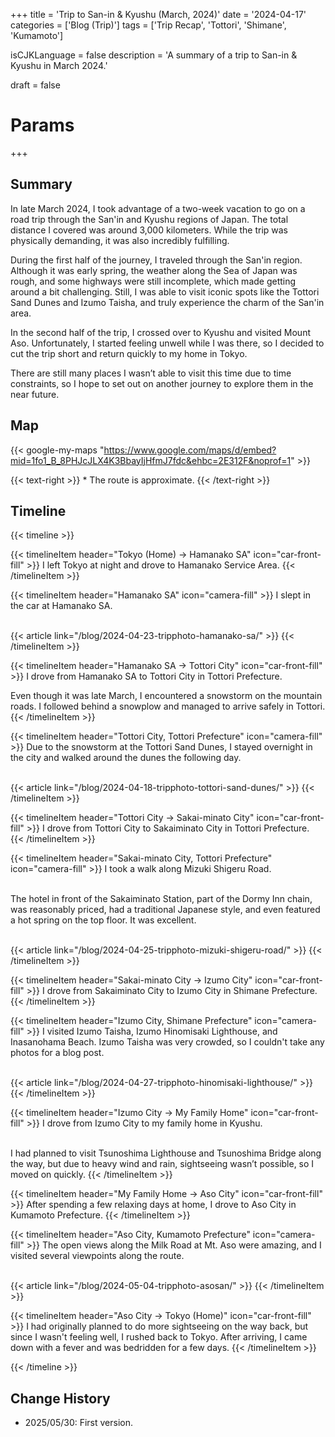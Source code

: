 +++
title = 'Trip to San-in & Kyushu (March, 2024)'
date = '2024-04-17'
categories = ['Blog (Trip)']
tags = ['Trip Recap', 'Tottori', 'Shimane', 'Kumamoto']

isCJKLanguage = false
description = 'A summary of a trip to San-in & Kyushu in March 2024.'

draft = false

# Params
+++


## Summary

In late March 2024, I took advantage of a two-week vacation to go on a road
trip through the San'in and Kyushu regions of Japan.
The total distance I covered was around 3,000 kilometers.
While the trip was physically demanding, it was also incredibly fulfilling.

During the first half of the journey, I traveled through the San'in region.
Although it was early spring, the weather along the Sea of Japan was rough,
and some highways were still incomplete, which made getting around a bit challenging.
Still, I was able to visit iconic spots like the Tottori Sand Dunes and Izumo Taisha,
and truly experience the charm of the San'in area.

In the second half of the trip, I crossed over to Kyushu and visited Mount Aso.
Unfortunately, I started feeling unwell while I was there,
so I decided to cut the trip short and return quickly to my home in Tokyo.

There are still many places I wasn’t able to visit this time due to time constraints,
so I hope to set out on another journey to explore them in the near future.


## Map

{{< google-my-maps "https://www.google.com/maps/d/embed?mid=1fo1_B_8PHJcJLX4K3BbayIjHfmJ7fdc&ehbc=2E312F&noprof=1" >}}

{{< text-right >}}
\* The route is approximate.
{{< /text-right >}}


## Timeline

{{< timeline >}}


{{< timelineItem header="Tokyo (Home) → Hamanako SA" icon="car-front-fill" >}}
I left Tokyo at night and drove to Hamanako Service Area.
{{< /timelineItem >}}


{{< timelineItem header="Hamanako SA" icon="camera-fill" >}}
I slept in the car at Hamanako SA.<br><br>

{{< article link="/blog/2024-04-23-tripphoto-hamanako-sa/" >}}
{{< /timelineItem >}}


{{< timelineItem header="Hamanako SA → Tottori City" icon="car-front-fill" >}}
I drove from Hamanako SA to Tottori City in Tottori Prefecture.<br>

Even though it was late March, I encountered a snowstorm on the mountain roads.
I followed behind a snowplow and managed to arrive safely in Tottori.
{{< /timelineItem >}}


{{< timelineItem header="Tottori City, Tottori Prefecture" icon="camera-fill" >}}
Due to the snowstorm at the Tottori Sand Dunes,
I stayed overnight in the city and walked around the dunes the following day.<br><br>

{{< article link="/blog/2024-04-18-tripphoto-tottori-sand-dunes/" >}}
{{< /timelineItem >}}


{{< timelineItem header="Tottori City → Sakai-minato City" icon="car-front-fill" >}}
I drove from Tottori City to Sakaiminato City in Tottori Prefecture.<br>
{{< /timelineItem >}}


{{< timelineItem header="Sakai-minato City, Tottori Prefecture" icon="camera-fill" >}}
I took a walk along Mizuki Shigeru Road.<br><br>

The hotel in front of the Sakaiminato Station, part of the Dormy Inn chain, was
reasonably priced, had a traditional Japanese style, and even featured a hot
spring on the top floor.
It was excellent.<br><br>

{{< article link="/blog/2024-04-25-tripphoto-mizuki-shigeru-road/" >}}
{{< /timelineItem >}}


{{< timelineItem header="Sakai-minato City → Izumo City" icon="car-front-fill" >}}
I drove from Sakaiminato City to Izumo City in Shimane Prefecture.
{{< /timelineItem >}}


{{< timelineItem header="Izumo City, Shimane Prefecture" icon="camera-fill" >}}
I visited Izumo Taisha, Izumo Hinomisaki Lighthouse, and Inasanohama Beach.
Izumo Taisha was very crowded, so I couldn't take any photos for a blog post.<br><br>

{{< article link="/blog/2024-04-27-tripphoto-hinomisaki-lighthouse/" >}}
{{< /timelineItem >}}


{{< timelineItem header="Izumo City → My Family Home" icon="car-front-fill" >}}
I drove from Izumo City to my family home in Kyushu.<br><br>

I had planned to visit Tsunoshima Lighthouse and Tsunoshima Bridge along the way,
but due to heavy wind and rain, sightseeing wasn’t possible, so I moved on quickly.
{{< /timelineItem >}}


{{< timelineItem header="My Family Home → Aso City" icon="car-front-fill" >}}
After spending a few relaxing days at home, I drove to Aso City in Kumamoto Prefecture.
{{< /timelineItem >}}


{{< timelineItem header="Aso City, Kumamoto Prefecture" icon="camera-fill" >}}
The open views along the Milk Road at Mt. Aso were amazing,
and I visited several viewpoints along the route.<br><br>

{{< article link="/blog/2024-05-04-tripphoto-asosan/" >}}
{{< /timelineItem >}}


{{< timelineItem header="Aso City → Tokyo (Home)" icon="car-front-fill" >}}
I had originally planned to do more sightseeing on the way back,
but since I wasn't feeling well, I rushed back to Tokyo.
After arriving, I came down with a fever and was bedridden for a few days.
{{< /timelineItem >}}

{{< /timeline >}}


## Change History

- 2025/05/30: First version.


